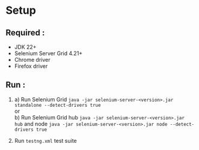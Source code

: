 # Setup

## Required :

- JDK 22+
- Selenium Server Grid 4.21+
- Chrome driver
- Firefox driver

## Run :

1.
    a) Run Selenium Grid `java -jar selenium-server-<version>.jar standalone --detect-drivers true`
    <br/>or <br/>
    b) Run Selenium Grid hub `java -jar selenium-server-<version>.jar hub` and
    node `java -jar selenium-server-<version>.jar node --detect-drivers true`

2. Run `testng.xml` test suite

